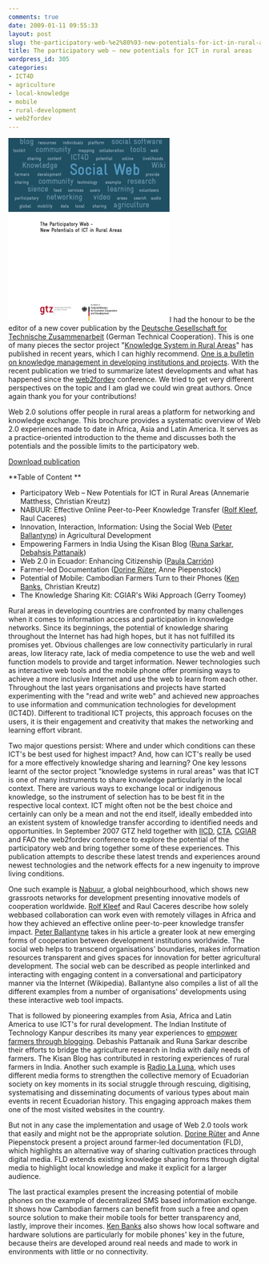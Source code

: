 ```yaml
---
comments: true
date: 2009-01-11 09:55:33
layout: post
slug: the-participatory-web-%e2%80%93-new-potentials-for-ict-in-rural-areas
title: The participatory web – new potentials for ICT in rural areas
wordpress_id: 305
categories:
- ICT4D
- agriculture
- local-knowledge
- mobile
- rural-development
- web2fordev
---
```


[![Cover publication](/images/gtz-publication.jpg)]()I had the honour to be the editor of a new cover publication by the [Deutsche Gesellschaft for Technische Zusammenarbeit](http://www.gtz.de) (German Technical Cooperation). This is one of many pieces the sector project "[Knowledge System in Rural Areas](http://www.gtz.de/en/themen/laendliche-entwicklung/6688.htm)" has published in recent years, which I can highly recommend. [One is a bulletin on knowledge management in developing institutions and projects](http://www.gtz.de/en/themen/laendliche-entwicklung/15081.htm). With the recent publication we tried to summarize latest developments and what has happened since the [web2fordev](http://www.web2fordev.net) conference. We tried to get very different perspectives on the topic and I am glad we could win great authors. Once again thank you for your contributions!

Web 2.0 solutions offer people in rural areas a platform for networking and knowledge exchange. This brochure provides a systematic overview of Web 2.0 experiences made to date in Africa, Asia and Latin America. It serves as a practice-oriented introduction to the theme and discusses both the potentials and the possible limits to the participatory web.

[Download publication](/files/the-participatory-web.pdf)

**Table of Content **




  * Participatory Web – New Potentials for ICT in Rural Areas (Annemarie Matthess, Christian Kreutz)
  * NABUUR: Effective Online Peer-to-Peer Knowledge Transfer ([Rolf Kleef](http://www.drostan.org/), Raul Caceres)
  * Innovation, Interaction, Information: Using the Social Web ([Peter Ballantyne](http://www.euforic.org/detail_page.phtml?page=about_team&lang=en))
in Agricultural Development
  * Empowering Farmers in India Using the Kisan Blog ([Runa Sarkar, Debahsis Pattanaik](http://kisan.wordpress.com/))
  * Web 2.0 in Ecuador: Enhancing Citizenship ([Paula Carrión](http://www.infodesarrollo.ec))
  * Farmer-led Documentation ([Dorine Rüter](http://www.ruter.nl/blog/), Anne Piepenstock)
  * Potential of Mobile: Cambodian Farmers Turn to their Phones ([Ken Banks](http://www.kiwanja.net), Christian Kreutz)
  * The Knowledge Sharing Kit: CGIAR's Wiki Approach (Gerry Toomey)


Rural areas in developing countries are confronted by many challenges when it comes to information access and participation in knowledge networks. Since its beginnings, the potential of knowledge sharing throughout the Internet has had high hopes, but it has not fulfilled its promises yet. Obvious challenges are low connectivity particularly in rural areas, low literacy rate, lack of media competence to use the web and well function models to  provide and target information. Newer technologies such as interactive web tools and the mobile phone offer promising ways to achieve a more inclusive Internet and use the web to learn from each other. Throughout the last years organisations and projects have started experimenting with the "read and write web" and achieved new approaches to use information and communication technologies for development (ICT4D). Different to traditional ICT projects, this approach focuses on the users, it is their engagement and creativity that makes the networking and learning effort vibrant.

Two major questions persist: Where and under which conditions can these ICT's be best used for highest impact? And, how can ICT's really be used for a more effectively knowledge sharing and learning? One key lessons learnt of the sector project "knowledge systems in rural areas" was that ICT is one of many instruments to share knowledge particularly in the local context. There are various ways to exchange local or indigenous knowledge, so the instrument of selection has to be best fit in the respective local context. ICT might often not be the best choice and certainly can only be a mean and not the end itself, ideally embedded into an existent system of knowledge transfer according to identified needs and opportunities. In September 2007 GTZ held together with [IICD](http://www.iicd.org), [CTA](http://ictupdate.cta.int/), [CGIAR](http://ictkm.cgiar.org/) and FAO the web2fordev conference to explore the potential of the participatory web and bring together some of these experiences. This publication attempts to describe these latest trends and experiences around newest technologies and the network effects for a new ingenuity to improve living conditions.

One such example is [Nabuur](http://www.nabuur.com/), a global neighbourhood, which shows new grassroots networks for development presenting innovative models of cooperation worldwide. [Rolf Kleef](http://www.drostan.org/) and Raul Caceres describe how solely webbased collaboration can work even with remotely villages in Africa and how they achieved an effective online peer-to-peer knowledge transfer impact. [Peter Ballantyne](http://www.euforic.org/detail_page.phtml?page=about_team&lang=en) takes in his article a greater look at new emerging forms of cooperation between development institutions worldwide. The social web helps to transcend organisations' boundaries, makes information resources transparent and gives spaces for innovation for better agricultural development. The social web can be described as people interlinked and interacting with engaging content in a conversational and participatory manner via the Internet (Wikipedia). Ballantyne also compiles a list of all the different examples from a number of organisations' developments using these interactive web tool impacts.

That is followed by pioneering examples from Asia, Africa and Latin America to use ICT's for rural development. The Indian Institute of Technology Kanpur describes its many year experiences to [empower farmers through blogging](http://kisan.wordpress.com/). Debashis Pattanaik and Runa Sarkar describe their efforts to bridge the agriculture research in India with daily needs of farmers. The Kisan Blog has contributed in restoring experiences of rural farmers in India. Another such example is [Radio La Luna](http://www.radiolaluna.com/), which uses different media forms to strengthen the collective memory of Ecuadorian society on key moments in its social struggle through rescuing, digitising, systematising and disseminating documents of various types about main events in recent Ecuadorian history. This engaging approach makes them one of the most visited websites in the country.

But not in any case the implementation and usage of Web 2.0 tools work that easily and might not be the appropriate solution. [Dorine Rüter](http://www.ruter.nl/blog/) and Anne Piepenstock present a project around farmer-led documentation (FLD), which highlights an alternative way of sharing cultivation practices through digital media. FLD extends existing knowledge sharing forms through digital media to highlight local knowledge and make it explicit for a larger audience.

The last practical examples present the increasing potential of mobile phones on the example of decentralized SMS based information exchange. It shows how Cambodian farmers can benefit from such a free and open source solution to make their mobile tools for better transparency and, lastly, improve their incomes. [Ken Banks](http://www.kiwanja.net) also shows how local software and hardware solutions are particularly for mobile phones' key in the future, because theirs are developed around real needs and made to work in environments with little or no connectivity.
